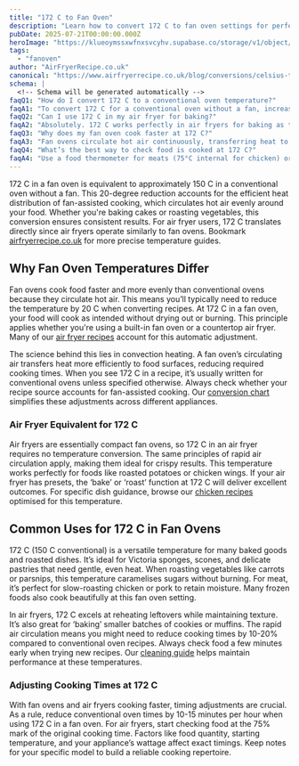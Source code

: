 ```yaml
---
title: "172 C to Fan Oven"
description: "Learn how to convert 172 C to fan oven settings for perfect baking. Includes air fryer equivalents and temperature tips for UK kitchens."
pubDate: 2025-07-21T00:00:00.000Z
heroImage: "https://klueoymssxwfnxsvcyhv.supabase.co/storage/v1/object/public/Shmucket/172-c-to-fan-oven.png"
tags:
  - "fanoven"
author: "AirFryerRecipe.co.uk"
canonical: "https://www.airfryerrecipe.co.uk/blog/conversions/celsius-to-fan-oven/172-c-to-fan-oven"
schema: |
  <!-- Schema will be generated automatically -->
faqQ1: "How do I convert 172 C to a conventional oven temperature?"
faqA1: "To convert 172 C for a conventional oven without a fan, increase the temperature by 20 C to 192 C. This accounts for the less efficient heat distribution in non-fan ovens. Always check food earlier than the recipe suggests."
faqQ2: "Can I use 172 C in my air fryer for baking?"
faqA2: "Absolutely. 172 C works perfectly in air fryers for baking as they operate like mini fan ovens. The circulating hot air gives even results for cakes, cookies, and breads. Just reduce standard baking times by 10-15%."
faqQ3: "Why does my fan oven cook faster at 172 C?"
faqA3: "Fan ovens circulate hot air continuously, transferring heat to food more efficiently than static oven air. This means 172 C in a fan oven cooks faster and more evenly than the same temperature in a conventional oven."
faqQ4: "What’s the best way to check food is cooked at 172 C?"
faqA4: "Use a food thermometer for meats (75°C internal for chicken) or perform skewer tests for cakes (clean when inserted). For visual checks, look for golden browning on baked goods and sizzling juices on meats."
---
```

<p>172 C in a fan oven is equivalent to approximately 150 C in a conventional oven without a fan. This 20-degree reduction accounts for the efficient heat distribution of fan-assisted cooking, which circulates hot air evenly around your food. Whether you're baking cakes or roasting vegetables, this conversion ensures consistent results. For air fryer users, 172 C translates directly since air fryers operate similarly to fan ovens. Bookmark <a href=https://www.airfryerrecipe.co.uk>airfryerrecipe.co.uk</a> for more precise temperature guides.</p>

<h2>Why Fan Oven Temperatures Differ</h2>
<p>Fan ovens cook food faster and more evenly than conventional ovens because they circulate hot air. This means you’ll typically need to reduce the temperature by 20 C when converting recipes. At 172 C in a fan oven, your food will cook as intended without drying out or burning. This principle applies whether you're using a built-in fan oven or a countertop air fryer. Many of our <a href=https://www.airfryerrecipe.co.uk/recipes>air fryer recipes</a> account for this automatic adjustment.</p>

<p>The science behind this lies in convection heating. A fan oven’s circulating air transfers heat more efficiently to food surfaces, reducing required cooking times. When you see 172 C in a recipe, it’s usually written for conventional ovens unless specified otherwise. Always check whether your recipe source accounts for fan-assisted cooking. Our <a href=https://www.airfryerrecipe.co.uk/air-fryer-conversion-chart>conversion chart</a> simplifies these adjustments across different appliances.</p>

<h3>Air Fryer Equivalent for 172 C</h3>
<p>Air fryers are essentially compact fan ovens, so 172 C in an air fryer requires no temperature conversion. The same principles of rapid air circulation apply, making them ideal for crispy results. This temperature works perfectly for foods like roasted potatoes or chicken wings. If your air fryer has presets, the ‘bake’ or ‘roast’ function at 172 C will deliver excellent outcomes. For specific dish guidance, browse our <a href=https://www.airfryerrecipe.co.uk/recipe-category/chicken>chicken recipes</a> optimised for this temperature.</p>

<h2>Common Uses for 172 C in Fan Ovens</h2>
<p>172 C (150 C conventional) is a versatile temperature for many baked goods and roasted dishes. It’s ideal for Victoria sponges, scones, and delicate pastries that need gentle, even heat. When roasting vegetables like carrots or parsnips, this temperature caramelises sugars without burning. For meat, it’s perfect for slow-roasting chicken or pork to retain moisture. Many frozen foods also cook beautifully at this fan oven setting.</p>

<p>In air fryers, 172 C excels at reheating leftovers while maintaining texture. It’s also great for ‘baking’ smaller batches of cookies or muffins. The rapid air circulation means you might need to reduce cooking times by 10-20% compared to conventional oven recipes. Always check food a few minutes early when trying new recipes. Our <a href=https://www.airfryerrecipe.co.uk/air-fryer-cleaner>cleaning guide</a> helps maintain performance at these temperatures.</p>

<h3>Adjusting Cooking Times at 172 C</h3>
<p>With fan ovens and air fryers cooking faster, timing adjustments are crucial. As a rule, reduce conventional oven times by 10-15 minutes per hour when using 172 C in a fan oven. For air fryers, start checking food at the 75% mark of the original cooking time. Factors like food quantity, starting temperature, and your appliance’s wattage affect exact timings. Keep notes for your specific model to build a reliable cooking repertoire.</p>
